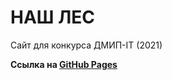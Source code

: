 # НАШ ЛЕС
Сайт для конкурса ДМИП-IT (2021)

**Ссылка на [GitHub Pages](https://ruzaevdima.github.io/DMIP/)**
